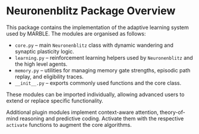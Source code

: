 # Neuronenblitz Package Overview

This package contains the implementation of the adaptive learning system used by MARBLE. The modules are organised as follows:

- `core.py` – main `Neuronenblitz` class with dynamic wandering and synaptic plasticity logic.
- `learning.py` – reinforcement learning helpers used by `Neuronenblitz` and the high level agents.
- `memory.py` – utilities for managing memory gate strengths, episodic path replay, and eligibility traces.
- `__init__.py` – exports commonly used functions and the core class.

These modules can be imported individually, allowing advanced users to extend or replace specific functionality.

Additional plugin modules implement context-aware attention, theory-of-mind reasoning and predictive coding. Activate them with the respective `activate` functions to augment the core algorithms.
